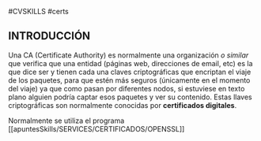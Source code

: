 #CVSKILLS #certs 

## INTRODUCCIÓN

Una CA (Certificate Authority) es normalmente una organización _o similar_ que verifica que una entidad (páginas web, direcciones de email, etc) es la que dice ser y tienen cada una claves criptográficas que encriptan el viaje de los paquetes, para que estén más seguros (únicamente en el momento del viaje) ya que como pasan por diferentes nodos, si estuviese en texto plano alguien podría captar esos paquetes y ver su contenido. Estas llaves criptográficas son normalmente conocidas por **certificados digitales**.

Normalmente se utiliza el programa [[apuntesSkills/SERVICES/CERTIFICADOS/OPENSSL]]

